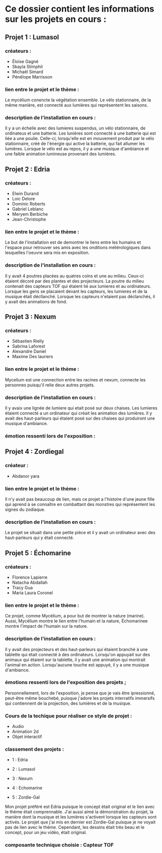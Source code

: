 
# Ce dossier contient les informations sur les projets en cours :

## Projet 1 : Lumasol 

### créateurs : 
* Éloise Gagné
* Skayla Stimphil
* Michaël Simard 
* Pénélope Marrisson

### lien entre le projet et le thème :
Le mycélium conencte la végétation ensemble. Le vélo stationnaire, de la même manière, est connecté aux lumières qui représentent les saisons.

### description de l'installation en cours :
Il y a un échelle avec des lumieres suspendus, un vélo stationnaire, de ordinateus et une batterie. Les lunières sont connecté à une batterie qui est liée a une poulie. Celle-ci, lorsqu'elle est en mouvement produit par le vélo stationnaire, créé de l'énergie qui active la batterie, qui fait allumer les lumières. Lorsque le vélo est au repos, il y a une musique d'ambiance et une faible animation lumineuse provenant des lumières.




## Projet 2 : Edria 

### créateurs :
* Elwin Durand
* Loic Delore
* Dominic Roberts
* Gabriel Leblanc
* Meryem Berbiche
* Jean-Christophe

### lien entre le projet et le thème :
Le but de l'installation est de demontrer le liens entre les humains et l'espace pour retrouver ses amis avec les onditions métérologiques dans lesquelles l'oeuvre sera mis en exposition.

### description de l'installation en cours :
Il y avait 4 poutres placées au quatres coins et une au milieu. Ceux-ci étaient décoré par des plantes et des projecteurs. La poutre du milieu contenait des capteurs TOF qui étaient lié aux lumieres et au ordinateurs. Lorsque les gens se placaient devant les capteurs, les lumieres et de la musique était décllanché. Lorsque les capteurs n'etaient pas déclanchés, il y avait des animations de fond.




 ## Projet 3 : Nexum 
 
 ### créateurs :
 * Sébastien Rielly
 * Sabrina Laforest
 * Alexandre Daniel
 * Maxime Des lauriers

 ### lien entre le projet et le thème :
 Mycelium est une connection entre les racines et nexum, connecte les personnes puisqu'il relie deux autres projets.
 
 ### description de l'installation en cours : 
 Il y avaix une lignée de lumiere qui etait  posé sur deux chaises. Les lumieres étaient connecté a un ordinateur qui créait les animation des lumières.  Il y avait    des haut-parleurs qui étaient posé sur des chaises qui produiront une musique d'ambiance.
 
 ### émotion ressenti lors de l'exposition :


## Projet 4 : Zordiegal

### créateur :
* Abdanor yara

### lien entre le projet et le thème :
Il n'y avait pas beaucoup de lien, mais ce projet a l'histoire d'une jeune fille qui aprend à se connaître en combattant des monstres qui représentent les signes du zodiaque.

### description de l'installation en cours :
Le projet se situait dans une petite pièce et il y avait un ordinateur avec des haut-parleurs qui y était connecté.




## Projet 5 : Échomarine

### créateurs :
* Florence Lapierre
* Natacha Abdallah
* Tracy Gua
* Maria Laura Coronel

### lien entre le projet et le thème :
Ce projet, comme Mycélium, a pour but de montrer la nature (marine). Aussi, Mycélium montre le lien entre l'humain et la nature, Échomarinee montre l'impact de l'humain sur la nature.

### description de l'installation en cours :
Il y avait des projecteurs et des haut-parleurs qui étaient branché à une tablette qui était connecté à des ordinateurs. Lorsqu'on appuyait sur des animaux qui étaient sur la tablette, il y avait une animation qui montrait l'animal en action. Lorsqu'aucune touche est appuyé, il y a une musique d'ambiance.


### émotions ressenti lors de l'exposition des projets ;
Personnellement, lors de l'exposition, je pense que je vais être ipressionné, peut-être même bouchebé, puisque j'adore les projets interratifs immersifs qui contiennent de la projection, des lumières et de la musique.


### Cours de la techique pour réaliser ce style de projet :
* Audio
* Animation 2d
* Objet interactif

### classement des projets :
* 1 :  Edria
 
* 2 : Lumasol

* 3 : Nexum

* 4 : Echomarine

* 5 : Zordie-Gal 

Mon projet préféré est Edria puisque le concept était original et le lien avec le thème était comprennable. J'ai aussi aimé la démonstration du projet, la manière dont la musique et les lumières s'activent lorsque les capteurs sont activés. Le projet que j'ai mis en dernier est Zordie-Gal puisque je ne voyait pas de lien avec le thème. Cependant, les dessins était très beau et le concept, pour un jeu vidéo, était original.

### composante technique choisie : Capteur TOF 






